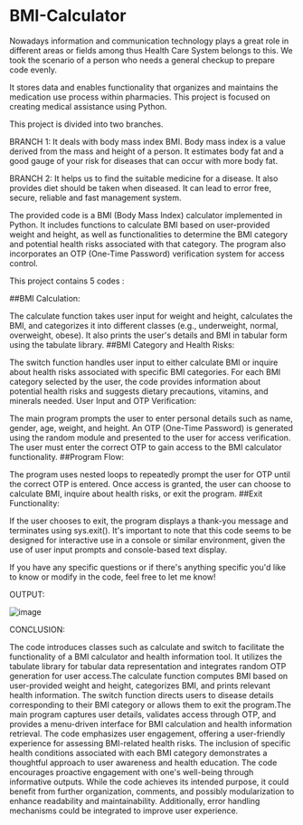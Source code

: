 # BMI-Calculator
Nowadays information and communication technology plays a great role in different areas or fields among thus Health Care System belongs to this. We took the scenario of a person who needs a general checkup to prepare code evenly.

It stores data and enables functionality that organizes and maintains the medication use process within pharmacies. This project is focused on creating medical assistance using Python.

This project is divided into two branches.

BRANCH 1: It deals with body mass index BMI. Body mass index is a value derived from the mass and height of a person. It estimates body fat and a good gauge of your risk for diseases that can occur with more body fat.

BRANCH 2: It helps us to find the suitable medicine for a disease. It also provides diet should be taken when diseased. It can lead to error free, secure, reliable and fast management system.

The provided code is a BMI (Body Mass Index) calculator implemented in Python. It includes functions to calculate BMI based on user-provided weight and height, as well as functionalities to determine the BMI category and potential health risks associated with that category. The program also incorporates an OTP (One-Time Password) verification system for access control.

This project contains 5 codes :

##BMI Calculation:

The calculate function takes user input for weight and height, calculates the BMI, and categorizes it into different classes (e.g., underweight, normal, overweight, obese).
It also prints the user's details and BMI in tabular form using the tabulate library.
##BMI Category and Health Risks:

The switch function handles user input to either calculate BMI or inquire about health risks associated with specific BMI categories.
For each BMI category selected by the user, the code provides information about potential health risks and suggests dietary precautions, vitamins, and minerals needed.
User Input and OTP Verification:

The main program prompts the user to enter personal details such as name, gender, age, weight, and height.
An OTP (One-Time Password) is generated using the random module and presented to the user for access verification.
The user must enter the correct OTP to gain access to the BMI calculator functionality.
##Program Flow:

The program uses nested loops to repeatedly prompt the user for OTP until the correct OTP is entered.
Once access is granted, the user can choose to calculate BMI, inquire about health risks, or exit the program.
##Exit Functionality:

If the user chooses to exit, the program displays a thank-you message and terminates using sys.exit().
It's important to note that this code seems to be designed for interactive use in a console or similar environment, given the use of user input prompts and console-based text display.

If you have any specific questions or if there's anything specific you'd like to know or modify in the code, feel free to let me know!

OUTPUT:

![image](https://github.com/user-attachments/assets/85e3c3a3-4aa2-4ef3-8399-3249cc1d1b80)


CONCLUSION:

The code introduces classes such as calculate and switch to facilitate the functionality of a BMI calculator and health information tool. It utilizes the tabulate library for tabular data representation and integrates random OTP generation for user access.The calculate function computes BMI based on user-provided weight and height, categorizes BMI, and prints relevant health information. The switch function directs users to disease details corresponding to their BMI category or allows them to exit the program.The main program captures user details, validates access through OTP, and provides a menu-driven interface for BMI calculation and health information retrieval. The code emphasizes user engagement, offering a user-friendly experience for assessing BMI-related health risks.
The inclusion of specific health conditions associated with each BMI category demonstrates a thoughtful approach to user awareness and health education. The code encourages proactive engagement with one's well-being through informative outputs.
While the code achieves its intended purpose, it could benefit from further organization, comments, and possibly modularization to enhance readability and maintainability. Additionally, error handling mechanisms could be integrated to improve user experience.
